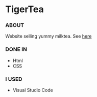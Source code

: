 # TigerTea

### ABOUT
Website selling yummy milktea. See <a href="https://consbulaquena.github.io/TigerTea/">here</a> 

### DONE IN
<ul><li>Html</li>
<li>CSS</li>
</ul>

### I USED
<ul><li>Visual Studio Code</li>
</ul>
